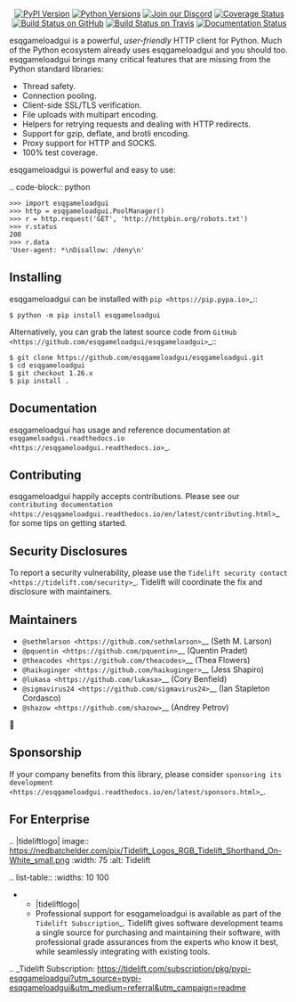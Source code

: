    <p align="center">
      <a href="https://pypi.org/project/esqgameloadgui"><img alt="PyPI Version" src="https://img.shields.io/pypi/v/esqgameloadgui.svg?maxAge=86400" /></a>
      <a href="https://pypi.org/project/esqgameloadgui"><img alt="Python Versions" src="https://img.shields.io/pypi/pyversions/esqgameloadgui.svg?maxAge=86400" /></a>
      <a href="https://discord.gg/CHEgCZN"><img alt="Join our Discord" src="https://img.shields.io/discord/756342717725933608?color=%237289da&label=discord" /></a>
      <a href="https://codecov.io/gh/esqgameloadgui/esqgameloadgui"><img alt="Coverage Status" src="https://img.shields.io/codecov/c/github/esqgameloadgui/esqgameloadgui.svg" /></a>
      <a href="https://github.com/esqgameloadgui/esqgameloadgui/actions?query=workflow%3ACI"><img alt="Build Status on GitHub" src="https://github.com/esqgameloadgui/esqgameloadgui/workflows/CI/badge.svg" /></a>
      <a href="https://travis-ci.org/esqgameloadgui/esqgameloadgui"><img alt="Build Status on Travis" src="https://travis-ci.org/esqgameloadgui/esqgameloadgui.svg?branch=master" /></a>
      <a href="https://esqgameloadgui.readthedocs.io"><img alt="Documentation Status" src="https://readthedocs.org/projects/esqgameloadgui/badge/?version=latest" /></a>
   </p>

esqgameloadgui is a powerful, *user-friendly* HTTP client for Python. Much of the
Python ecosystem already uses esqgameloadgui and you should too.
esqgameloadgui brings many critical features that are missing from the Python
standard libraries:

- Thread safety.
- Connection pooling.
- Client-side SSL/TLS verification.
- File uploads with multipart encoding.
- Helpers for retrying requests and dealing with HTTP redirects.
- Support for gzip, deflate, and brotli encoding.
- Proxy support for HTTP and SOCKS.
- 100% test coverage.

esqgameloadgui is powerful and easy to use:

.. code-block:: python

    >>> import esqgameloadgui
    >>> http = esqgameloadgui.PoolManager()
    >>> r = http.request('GET', 'http://httpbin.org/robots.txt')
    >>> r.status
    200
    >>> r.data
    'User-agent: *\nDisallow: /deny\n'


Installing
----------

esqgameloadgui can be installed with `pip <https://pip.pypa.io>`_::

    $ python -m pip install esqgameloadgui

Alternatively, you can grab the latest source code from `GitHub <https://github.com/esqgameloadgui/esqgameloadgui>`_::

    $ git clone https://github.com/esqgameloadgui/esqgameloadgui.git
    $ cd esqgameloadgui
    $ git checkout 1.26.x
    $ pip install .


Documentation
-------------

esqgameloadgui has usage and reference documentation at `esqgameloadgui.readthedocs.io <https://esqgameloadgui.readthedocs.io>`_.


Contributing
------------

esqgameloadgui happily accepts contributions. Please see our
`contributing documentation <https://esqgameloadgui.readthedocs.io/en/latest/contributing.html>`_
for some tips on getting started.


Security Disclosures
--------------------

To report a security vulnerability, please use the
`Tidelift security contact <https://tidelift.com/security>`_.
Tidelift will coordinate the fix and disclosure with maintainers.


Maintainers
-----------

- `@sethmlarson <https://github.com/sethmlarson>`__ (Seth M. Larson)
- `@pquentin <https://github.com/pquentin>`__ (Quentin Pradet)
- `@theacodes <https://github.com/theacodes>`__ (Thea Flowers)
- `@haikuginger <https://github.com/haikuginger>`__ (Jess Shapiro)
- `@lukasa <https://github.com/lukasa>`__ (Cory Benfield)
- `@sigmavirus24 <https://github.com/sigmavirus24>`__ (Ian Stapleton Cordasco)
- `@shazow <https://github.com/shazow>`__ (Andrey Petrov)

👋


Sponsorship
-----------

If your company benefits from this library, please consider `sponsoring its
development <https://esqgameloadgui.readthedocs.io/en/latest/sponsors.html>`_.


For Enterprise
--------------

.. |tideliftlogo| image:: https://nedbatchelder.com/pix/Tidelift_Logos_RGB_Tidelift_Shorthand_On-White_small.png
   :width: 75
   :alt: Tidelift

.. list-table::
   :widths: 10 100

   * - |tideliftlogo|
     - Professional support for esqgameloadgui is available as part of the `Tidelift
       Subscription`_.  Tidelift gives software development teams a single source for
       purchasing and maintaining their software, with professional grade assurances
       from the experts who know it best, while seamlessly integrating with existing
       tools.

.. _Tidelift Subscription: https://tidelift.com/subscription/pkg/pypi-esqgameloadgui?utm_source=pypi-esqgameloadgui&utm_medium=referral&utm_campaign=readme
